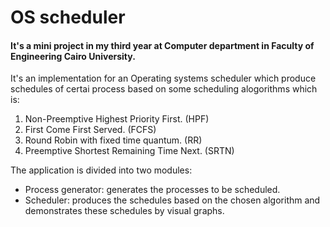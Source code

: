 # OS scheduler
#### It's a mini project in my third year at Computer department in Faculty of Engineering Cairo University.<br>
It's an implementation for an Operating systems scheduler which produce schedules of certai process based on some scheduling alogorithms which is:
1. Non-Preemptive Highest Priority First. (HPF)
2. First Come First Served. (FCFS)
3. Round Robin with fixed time quantum. (RR)
4. Preemptive Shortest Remaining Time Next. (SRTN)

The application is divided into two modules:
* Process generator: generates the processes to be scheduled.
* Scheduler: produces the schedules based on the chosen algorithm and demonstrates these schedules by visual graphs.

